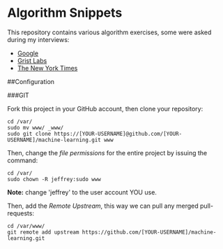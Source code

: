 Algorithm Snippets
================

This repository contains various algorithm exercises, some were asked during my interviews:

- [Google](http://www.google.com/about/datacenters/)
- [Grist Labs](http://www.getgrist.com/)
- [The New York Times](http://www.nytimes.com/)

##Configuration

###GIT

Fork this project in your GitHub account, then clone your repository:

```
cd /var/
sudo mv www/ _www/
sudo git clone https://[YOUR-USERNAME]@github.com/[YOUR-USERNAME]/machine-learning.git www
```

Then, change the *file permissions* for the entire project by issuing the command:

```
cd /var/
sudo chown -R jeffrey:sudo www
```

**Note:** change 'jeffrey' to the user account YOU use.

Then, add the *Remote Upstream*, this way we can pull any merged pull-requests:

```
cd /var/www/
git remote add upstream https://github.com/[YOUR-USERNAME]/machine-learning.git
```

